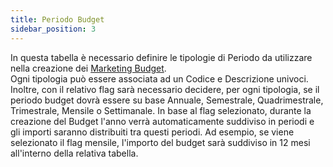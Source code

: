```yaml
---
title: Periodo Budget
sidebar_position: 3
---
```


In questa tabella è necessario definire le tipologie di Periodo da utilizzare nella creazione dei [Marketing Budget](/docs/crm/sales-forecast-crm/marketing-budget).     
Ogni tipologia può essere associata ad un Codice e Descrizione univoci. Inoltre, con il relativo flag sarà necessario decidere, per ogni tipologia, se il periodo budget dovrà essere su base Annuale, Semestrale, Quadrimestrale, Trimestrale, Mensile o Settimanale. 
In base al flag selezionato, durante la creazione del Budget l'anno verrà automaticamente suddiviso in periodi e gli importi saranno distribuiti tra questi periodi. Ad esempio, se viene selezionato il flag mensile, l'importo del budget sarà suddiviso in 12 mesi all'interno della relativa tabella.




